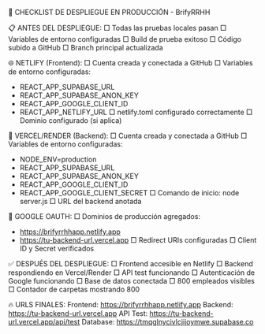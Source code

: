 
🚀 CHECKLIST DE DESPLIEGUE EN PRODUCCIÓN - BrifyRRHH

📋 ANTES DEL DESPLIEGUE:
□ Todas las pruebas locales pasan
□ Variables de entorno configuradas
□ Build de prueba exitoso
□ Código subido a GitHub
□ Branch principal actualizada

🌐 NETLIFY (Frontend):
□ Cuenta creada y conectada a GitHub
□ Variables de entorno configuradas:
  - REACT_APP_SUPABASE_URL
  - REACT_APP_SUPABASE_ANON_KEY
  - REACT_APP_GOOGLE_CLIENT_ID
  - REACT_APP_NETLIFY_URL
□ netlify.toml configurado correctamente
□ Dominio configurado (si aplica)

🔧 VERCEL/RENDER (Backend):
□ Cuenta creada y conectada a GitHub
□ Variables de entorno configuradas:
  - NODE_ENV=production
  - REACT_APP_SUPABASE_URL
  - REACT_APP_SUPABASE_ANON_KEY
  - REACT_APP_GOOGLE_CLIENT_ID
  - REACT_APP_GOOGLE_CLIENT_SECRET
□ Comando de inicio: node server.js
□ URL del backend anotada

🔐 GOOGLE OAUTH:
□ Dominios de producción agregados:
  - https://brifyrrhhapp.netlify.app
  - https://tu-backend-url.vercel.app
□ Redirect URIs configuradas
□ Client ID y Secret verificados

✅ DESPUÉS DEL DESPLIEGUE:
□ Frontend accesible en Netlify
□ Backend respondiendo en Vercel/Render
□ API test funcionando
□ Autenticación de Google funcionando
□ Base de datos conectada
□ 800 empleados visibles
□ Contador de carpetas mostrando 800

🔥 URLS FINALES:
Frontend: https://brifyrrhhapp.netlify.app
Backend: https://tu-backend-url.vercel.app
API Test: https://tu-backend-url.vercel.app/api/test
Database: https://tmqglnycivlcjijoymwe.supabase.co
